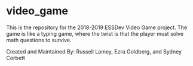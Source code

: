 # video_game
This is the repository for the 2018-2019 ESSDev Video Game project. The game is like a typing game, where the twist is that the player must solve math questions to survive.

Created and Maintained By: Russell Lamey, Ezra Goldberg, and Sydney Corbett
